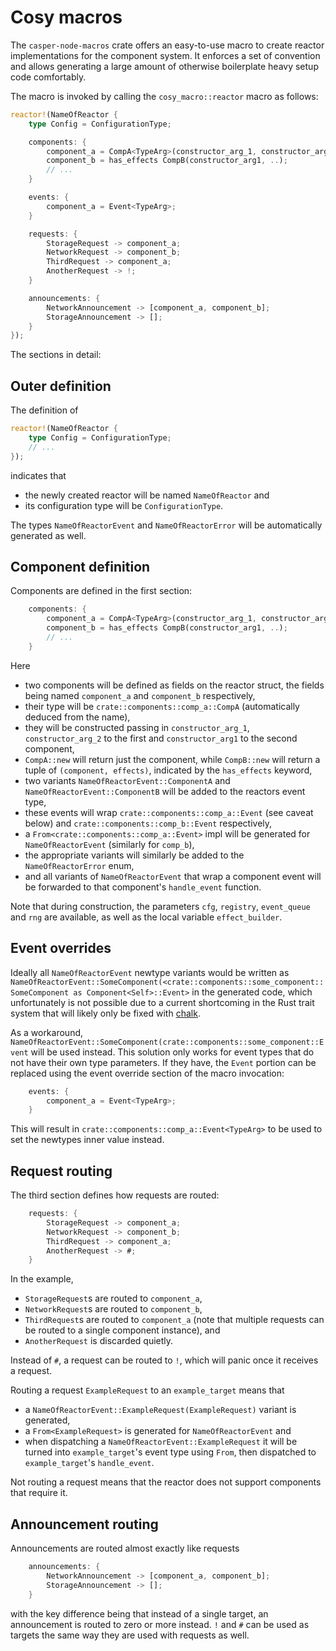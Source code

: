 # Cosy macros

The `casper-node-macros` crate offers an easy-to-use macro to create reactor implementations for the component system. It enforces a set of convention and allows generating a large amount of otherwise boilerplate heavy setup code comfortably.

The macro is invoked by calling the `cosy_macro::reactor` macro as follows:

```rust
reactor!(NameOfReactor {
    type Config = ConfigurationType;

    components: {
        component_a = CompA<TypeArg>(constructor_arg_1, constructor_arg_2, ...);
        component_b = has_effects CompB(constructor_arg1, ..);
        // ...
    }

    events: {
        component_a = Event<TypeArg>;
    }

    requests: {
        StorageRequest -> component_a;
        NetworkRequest -> component_b;
        ThirdRequest -> component_a;
        AnotherRequest -> !;
    }

    announcements: {
        NetworkAnnouncement -> [component_a, component_b];
        StorageAnnouncement -> [];
    }
});
```

The sections in detail:

## Outer definition

The definition of

```rust
reactor!(NameOfReactor {
    type Config = ConfigurationType;
    // ...
});
```

indicates that

* the newly created reactor will be named `NameOfReactor` and
* its configuration type will be `ConfigurationType`.

The types `NameOfReactorEvent` and `NameOfReactorError` will be automatically generated as well.

## Component definition

Components are defined in the first section:

```rust
    components: {
        component_a = CompA<TypeArg>(constructor_arg_1, constructor_arg_2, ...);
        component_b = has_effects CompB(constructor_arg1, ..);
        // ...
    }
```

Here

* two components will be defined as fields on the reactor struct, the fields being named `component_a` and `component_b` respectively,
* their type will be `crate::components::comp_a::CompA` (automatically deduced from the name),
* they will be constructed passing in `constructor_arg_1`, `constructor_arg_2` to the first and `constructor_arg1` to the second component,
* `CompA::new` will return just the component, while `CompB::new` will return a tuple of `(component, effects)`, indicated by the `has_effects` keyword,
* two variants `NameOfReactorEvent::ComponentA` and `NameOfReactorEvent::ComponentB` will be added to the reactors event type,
* these events will wrap `crate::components::comp_a::Event` (see caveat below) and `crate::components::comp_b::Event` respectively,
* a `From<crate::components::comp_a::Event>` impl will be generated for `NameOfReactorEvent` (similarly for `comp_b`),
* the appropriate variants will similarly be added to the `NameOfReactorError` enum,
* and all variants of `NameOfReactorEvent` that wrap a component event will be forwarded to that component's `handle_event` function.

Note that during construction, the parameters `cfg`, `registry`, `event_queue` and `rng` are available, as well as the local variable `effect_builder`.

## Event overrides

Ideally all `NameOfReactorEvent` newtype variants would be written as `NameOfReactorEvent::SomeComponent(<crate::components::some_component::SomeComponent as Component<Self>::Event>` in the generated code, which unfortunately is not possible due to a current shortcoming in the Rust trait system that will likely only be fixed with [chalk](https://github.com/rust-lang/chalk).

As a workaround, `NameOfReactorEvent::SomeComponent(crate::components::some_component::Event` will be used instead. This solution only works for event types that do not have their own type parameters. If they have, the `Event` portion can be replaced using the event override section of the macro invocation:

```rust
    events: {
        component_a = Event<TypeArg>;
    }
```

This will result in `crate::components::comp_a::Event<TypeArg>` to be used to set the newtypes inner value instead.

## Request routing

The third section defines how requests are routed:

```rust
    requests: {
        StorageRequest -> component_a;
        NetworkRequest -> component_b;
        ThirdRequest -> component_a;
        AnotherRequest -> #;
    }
```

In the example,

* `StorageRequest`s are routed to `component_a`,
* `NetworkRequest`s are routed to `component_b`,
* `ThirdRequest`s are routed to `component_a` (note that multiple requests can be routed to a single component instance), and
* `AnotherRequest` is discarded quietly.

Instead of `#`, a request can be routed to `!`, which will panic once it receives a request.

Routing a request `ExampleRequest` to an `example_target` means that

* a `NameOfReactorEvent::ExampleRequest(ExampleRequest)` variant is generated,
* a `From<ExampleRequest>` is generated for `NameOfReactorEvent` and
* when dispatching a `NameOfReactorEvent::ExampleRequest` it will be turned into `example_target`'s event type using `From`, then dispatched to `example_target`'s `handle_event`.

Not routing a request means that the reactor does not support components that require it.

## Announcement routing

Announcements are routed almost exactly like requests

```rust
    announcements: {
        NetworkAnnouncement -> [component_a, component_b];
        StorageAnnouncement -> [];
    }
```

with the key difference being that instead of a single target, an announcement is routed to zero or more instead. `!` and `#` can be used as targets the same way they are used with requests as well.
